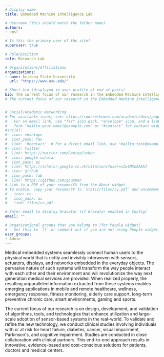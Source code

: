 ```yaml
---
# Display name
title: Embedded Machine Intelligence Lab

# Username (this should match the folder name)
authors:
- epsl

# Is this the primary user of the site?
superuser: true

# Role/position
role: Research Lab

# Organizations/Affiliations
organizations:
- name: Arizona State University
  url: "https://www.asu.edu/"

# Short bio (displayed in user profile at end of posts)
bio: The current focus of our research in the Embedded Machine Intelligence Lab (EMIL) is on design, development, and validation of algorithms, tools, and technologies that enhance utilization and large-scale adoption of digital health systems. To validate and refine the new technology, we actively collaborative with domain experts, community stakeholders, and end-users. This end-to-end approach results in innovative, evidence-based and cost-conscious health solutions for individuals and care providers.
# The current focus of our research in the Embedded Machine Intelligence Lab (EMIL) is on design, development, and validation of algorithms, tools, and technologies that enhance utilization and large-scale adoption of medical embedded systems.  To validate and refine the new technology, we conduct clinical studies involving patients with heart failure, diabetes, cancer, visual impairment, and gait difficulties. Clinical studies are conducted in collaboration with partners from Elson S. Floyd College of Medicine, College of Nursing, College of Pharmacy, College of Education, and College of Agricultural, Human, and Natural Resource Science at WSU as well as our collaborators at Pullman Regional Hospital, UCLA School of Medicine, UCLA Stein Eye Institute, UC-Irvine Nursing Science, and Memorial Sloan Kettering Cancer Center (MSKCC). This end-to-end approach results in innovative, evidence-based and cost-conscious solutions for patients, doctors and medical centers.


# Social/Academic Networking
# For available icons, see: https://sourcethemes.com/academic/docs/page-builder/#icons
#   For an email link, use "fas" icon pack, "envelope" icon, and a link in the
#   form "mailto:your-email@example.com" or "#contact" for contact widget.
#social:
#- icon: envelope
#  icon_pack: fas
#  link: '#contact'  # For a direct email link, use "mailto:test@example.org".
#- icon: twitter
#  link: https://twitter.com/GeorgeCushen
#- icon: google-scholar
#  icon_pack: ai
#  link: https://scholar.google.co.uk/citations?user=sIwtMXoAAAAJ
#- icon: github
#  icon_pack: fab
#  link: https://github.com/gcushen
# Link to a PDF of your resume/CV from the About widget.
# To enable, copy your resume/CV to `static/files/cv.pdf` and uncomment the lines below.
# - icon: cv
#   icon_pack: ai
#   link: files/cv.pdf

# Enter email to display Gravatar (if Gravatar enabled in Config)
email: ""

# Organizational groups that you belong to (for People widget)
#   Set this to `[]` or comment out if you are not using People widget.
user_groups:
- Admin
---
```

Medical embedded systems seamlessly connect human users to the physical world that is richly and invisibly interwoven with sensors, actuators, displays, and networks embedded in the everyday objects. The pervasive nature of such systems will transform the way people interact with each other and their environment and will revolutionize the way next generation medical services are provided. When realized properly, the resulting unparalleled information extracted from these systems enables emerging applications in mobile and remote healthcare, wellness, emergency response, fitness monitoring, elderly care support, long-term preventive chronic care, smart environments, gaming and sports.

The current focus of our research is on design, development, and validation of algorithms, tools, and technologies that enhance utilization and large-scale adoption of sensor-based systems in the real-world. To validate and refine the new technology, we conduct clinical studies involving individuals with or at risk for heart failure, diabetes, cancer, visual impairment, Parkinson's, and cognitive impairment. Studies are conducted in close collaboration with clinical partners. This end-to-end approach results in innovative, evidence-based and cost-conscious solutions for patients, doctors and medical centers.
